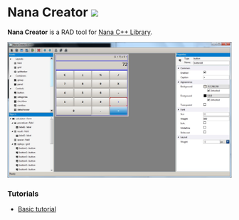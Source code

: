 # Nana Creator [![](https://img.shields.io/badge/dependencies-nana%20Lib%201.6.2-blue.svg?longCache=true&style=for-the-badge)](https://github.com/cnjinhao/nana)

**Nana Creator** is a RAD tool for [Nana C++ Library](https://github.com/cnjinhao/nana).

![](docs/img/calc.jpg)


### Tutorials
- [Basic tutorial](docs/Basic_Tutorial.html)
